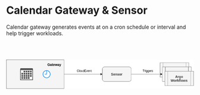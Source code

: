 # Calendar Gateway & Sensor

Calendar gateway generates events at on a cron schedule or interval and help trigger workloads.

 
<br/>
<br/>

<p align="center">
  <img src="https://github.com/argoproj/argo-events/blob/setup/docs/assets/calendar-setup.png?raw=true" alt="Calendar Setup"/>
</p>

<br/>
<br/>
